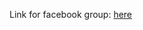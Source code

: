 <p>Link for facebook group: <a href ="https://www.facebook.com/groups/SoftUniPythonCommunity/">here</a></p>
